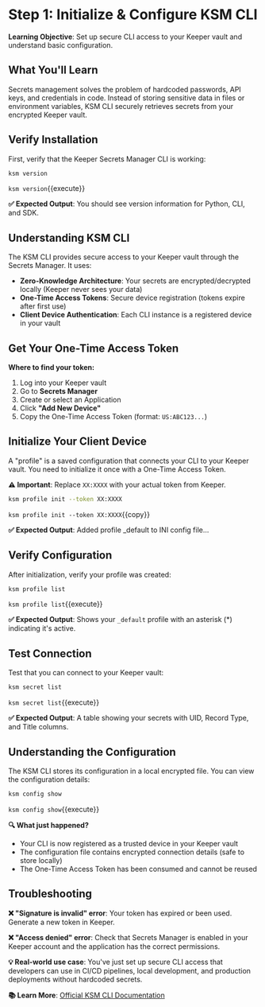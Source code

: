 # Step 1: Initialize & Configure KSM CLI

**Learning Objective**: Set up secure CLI access to your Keeper vault and understand basic configuration.

## What You'll Learn
Secrets management solves the problem of hardcoded passwords, API keys, and credentials in code. Instead of storing sensitive data in files or environment variables, KSM CLI securely retrieves secrets from your encrypted Keeper vault.

## Verify Installation

First, verify that the Keeper Secrets Manager CLI is working:

```bash
ksm version
```
`ksm version`{{execute}}

**✅ Expected Output**: You should see version information for Python, CLI, and SDK.

## Understanding KSM CLI

The KSM CLI provides secure access to your Keeper vault through the Secrets Manager. It uses:

- **Zero-Knowledge Architecture**: Your secrets are encrypted/decrypted locally (Keeper never sees your data)
- **One-Time Access Tokens**: Secure device registration (tokens expire after first use)
- **Client Device Authentication**: Each CLI instance is a registered device in your vault

## Get Your One-Time Access Token

**Where to find your token:**
1. Log into your Keeper vault
2. Go to **Secrets Manager**
3. Create or select an Application
4. Click **"Add New Device"**
5. Copy the One-Time Access Token (format: `US:ABC123...`)

## Initialize Your Client Device

A "profile" is a saved configuration that connects your CLI to your Keeper vault. You need to initialize it once with a One-Time Access Token.

**⚠️ Important**: Replace `XX:XXXX` with your actual token from Keeper.

```bash
ksm profile init --token XX:XXXX
```
`ksm profile init --token XX:XXXX`{{copy}}

**✅ Expected Output**: Added profile _default to INI config file...

## Verify Configuration

After initialization, verify your profile was created:

```bash
ksm profile list
```
`ksm profile list`{{execute}}

**✅ Expected Output**: Shows your `_default` profile with an asterisk (*) indicating it's active.

## Test Connection

Test that you can connect to your Keeper vault:

```bash
ksm secret list
```
`ksm secret list`{{execute}}

**✅ Expected Output**: A table showing your secrets with UID, Record Type, and Title columns.

## Understanding the Configuration

The KSM CLI stores its configuration in a local encrypted file. You can view the configuration details:

```bash
ksm config show
```
`ksm config show`{{execute}}

**🔍 What just happened?**
- Your CLI is now registered as a trusted device in your Keeper vault
- The configuration file contains encrypted connection details (safe to store locally)
- The One-Time Access Token has been consumed and cannot be reused

## Troubleshooting

**❌ "Signature is invalid" error**: Your token has expired or been used. Generate a new token in Keeper.

**❌ "Access denied" error**: Check that Secrets Manager is enabled in your Keeper account and the application has the correct permissions.

**💡 Real-world use case**: You've just set up secure CLI access that developers can use in CI/CD pipelines, local development, and production deployments without hardcoded secrets.

**📚 Learn More**: [Official KSM CLI Documentation](https://docs.keeper.io/en/keeperpam/secrets-manager/secrets-manager-command-line-interface)
